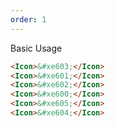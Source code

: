```yaml
---
order: 1
---
```


Basic Usage

```html
<Icon>&#xe603;</Icon>
<Icon>&#xe601;</Icon>
<Icon>&#xe602;</Icon>
<Icon>&#xe600;</Icon>
<Icon>&#xe605;</Icon>
<Icon>&#xe604;</Icon>
```
